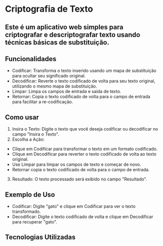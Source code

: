 # Criptografia de Texto
## Este é um aplicativo web simples para criptografar e descriptografar texto usando técnicas básicas de substituição.

## Funcionalidades
- Codificar: Transforma o texto inserido usando um mapa de substituição para ocultar seu significado original.
- Decodificar: Reverte o texto codificado de volta para seu texto original, utilizando o mesmo mapa de substituição.
- Limpar: Limpa os campos de entrada e saída de texto.
- Retornar: Copia o texto codificado de volta para o campo de entrada para facilitar a re-codificação.

## Como usar
1. Insira o Texto: Digite o texto que você deseja codificar ou decodificar no campo "Insira o Texto".
2. Escolha a Ação:
- Clique em Codificar para transformar o texto em um formato codificado.
- Clique em Decodificar para reverter o texto codificado de volta ao texto original.
- Use Limpar para limpar os campos de texto e começar de novo.
- Retornar copia o texto codificado de volta para o campo de entrada.
3. Resultado: O texto processado será exibido no campo "Resultado".

## Exemplo de Uso
- Codificar: Digite "gato" e clique em Codificar para ver o texto transformado.
- Decodificar: Digite o texto codificado de volta e clique em Decodificar para recuperar "gato".
  
## Tecnologias Utilizadas

<link rel="stylesheet" type='text/css' href="https://cdn.jsdelivr.net/gh/devicons/devicon@latest/devicon.min.css" />
<link rel="stylesheet" type='text/css' href="https://cdn.jsdelivr.net/gh/devicons/devicon@latest/devicon.min.css" />
<link rel="stylesheet" type='text/css' href="https://cdn.jsdelivr.net/gh/devicons/devicon@latest/devicon.min.css" />
                    
          


